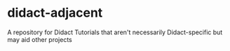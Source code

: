 # didact-adjacent
A repository for Didact Tutorials that aren't necessarily Didact-specific but may aid other projects
